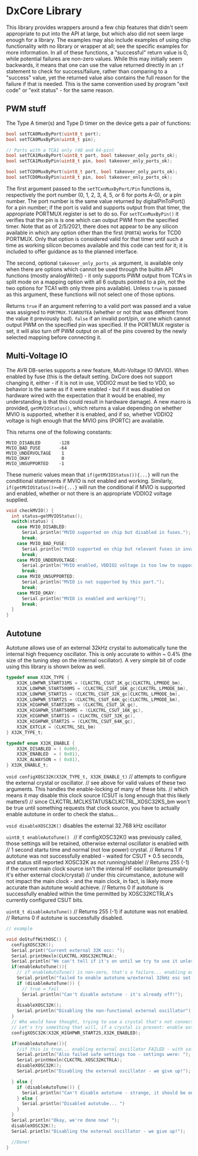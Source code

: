 # DxCore Library
This library provides wrappers around a few chip features that didn't seem appropriate to put into the API at large, but which also did not seem large enough for a library. The examples may also include examples of using chip functionality with no library or wrapper at all; see the specific examples for more information. In all of these functions, a "successful" return value is 0, while potential failures are non-zero values. While this may initially seem backwards, it means that one can use the value returned directly in an `if` statement to check for success/failure, rather than comparing to a "success" value, yet the returned value also contains the full reason for the failure if that is needed. This is the same convention used by program "exit code" or "exit status" - for the same reason.

## PWM stuff
The Type A timer(s) and Type D timer on the device gets a pair of functions:
```c++
bool setTCA0MuxByPort(uint8_t port);
bool setTCA0MuxByPin(uint8_t pin);

// Parts with a TCA1 only (48 and 64-pin)
bool setTCA1MuxByPort(uint8_t port, bool takeover_only_ports_ok);
bool setTCA1MuxByPin(uint8_t pin, bool takeover_only_ports_ok);

bool setTCD0MuxByPort(uint8_t port, bool takeover_only_ports_ok);
bool setTCD0MuxByPin(uint8_t pin, bool takeover_only_ports_ok);

```
The first argument passed to the `setTCxnMuxByPort/Pin` functions is, respectively the port number (0, 1, 2, 3, 4, 5, or 6 for ports A-G), or a pin number. The port number is the same value returned by digitalPinToPort() for a pin number; if the port is valid and supports output from that timer, the appropriate PORTMUX register is set to do so. For `setTCxnMuxByPin()` it verifies that the pin is is one which can output PWM from the specified timer. Note that as of 2/5/2021, there does not appear to be any silicon available in which any option other than the first (`PORTA`) works for TCD0 PORTMUX. Only that option is considered valid for that timer until such a time as working silicon becomes available and this code can test for it; it is included to offer guidance as to the planned interface.

The second, optional `takeover_only_ports_ok` argument, is available only when there are options which cannot be used through the builtin API functions (mostly analogWrite() - it only supports PWM output from TCA's in split mode on a mapping option with all 6 outputs pointed to a pin, not the two options for TCA1 with only three pins available). Unless `true` is passed as this argument, these functions will not select one of those options.

Returns `true` if an argument referring to a valid port was passed and a value was assigned to `PORTMUX.TCAROUTEA` (whether or not that was different from the value it previously had). `false` if an invalid port/pin, or one which cannot output PWM on the specified pin was specified. If the PORTMUX register is set, it will also turn off PWM output on all of the pins covered by the newly selected mapping before connecting it.



## Multi-Voltage IO
The AVR DB-series supports a new feature, Multi-Voltage IO (MVIO). When enabled by fuse (this is the default setting. DxCore does not support changing it, either - if it is not in use, VDDIO2 must be tied to VDD, so behavior is the same as if it were enabled - but if it was disabled on hardware wired with the expectation that it would be enabled, my understanding is that this could result in hardware damage). A new macro is provided, `getMVIOStatus()`, which returns a value depending on whether MVIO is supported, whether it is enabled, and if so, whether VDDIO2 voltage is high enough that the MVIO pins (PORTC) are available.

This returns one of the following constants:
```
MVIO_DISABLED       -128
MVIO_BAD_FUSE       -64
MVIO_UNDERVOLTAGE    1
MVIO_OKAY            0
MVIO_UNSUPPORTED    -1
```

These numeric values mean that `if(getMVIOStatus()){...}` will run the conditional statements if MVIO is not enabled and working. Similarly, `if(getMVIOStatus()>=0){...}` will run the conditional if MVIO is supported and enabled, whether or not there is an appropriate VDDIO2 voltage supplied.

```c
void checkMVIO() {
  int status=getMVIOStatus();
  switch(status) {
    case MVIO_DISABLED:
      Serial.println("MVIO supported on chip but disabled in fuses.");
      break;
    case MVIO_BAD_FUSE:
      Serial.println("MVIO supported on chip but relevant fuses in invalid state.");
      break;
    case MVIO_UNDERVOLTAGE:
      Serial.println("MVIO enabled, VDDIO2 voltage is too low to support MVIO.");
      break;
    case MVIO_UNSUPPORTED:
      Serial.println("MVIO is not supported by this part.");
      break;
    case MVIO_OKAY:
      Serial.println("MVIO is enabled and working!");
      break;
  }
}

```

## Autotune
Autotune allows use of an external 32kHz crystal to automatically tune the internal high frequency oscillator. This is only accurate to within ~ 0.4% (the size of the tuning step on the internal oscillator). A very simple bit of code using this library is shown below as well.


```c
typedef enum X32K_TYPE {
    X32K_LOWPWR_START31MS = (CLKCTRL_CSUT_1K_gc|CLKCTRL_LPMODE_bm),
    X32K_LOWPWR_START500MS = (CLKCTRL_CSUT_16K_gc|CLKCTRL_LPMODE_bm),
    X32K_LOWPWR_START1S = (CLKCTRL_CSUT_32K_gc|CLKCTRL_LPMODE_bm),
    X32K_LOWPWR_START2S = (CLKCTRL_CSUT_64K_gc|CLKCTRL_LPMODE_bm),
    X32K_HIGHPWR_START31MS = (CLKCTRL_CSUT_1K_gc),
    X32K_HIGHPWR_START500MS = (CLKCTRL_CSUT_16K_gc),
    X32K_HIGHPWR_START1S = (CLKCTRL_CSUT_32K_gc),
    X32K_HIGHPWR_START2S = (CLKCTRL_CSUT_64K_gc),
    X32K_EXTCLK = (CLKCTRL_SEL_bm)
} X32K_TYPE_t;

typedef enum X32K_ENABLE {
    X32K_DISABLED = ( 0x00),
    X32K_ENABLED  = ( 0x01),
    X32K_ALWAYSON = ( 0x81),
} X32K_ENABLE_t;
```

`void configXOSC32K(X32K_TYPE_t, X32K_ENABLE_t)`
// attempts to configure the external crystal or oscillator.
// see above for valid values of these two arguments. This handles the enable-locking of many of these bits.
// which means it may disable this clock source (CSUT is long enough that this likely matters!)
// since CLKCTRL.MCLKSTATUS&CLKCTRL_XOSC32KS_bm won't be true until something requests that clock source, you have to actually enable autotune in order to check the status...

`void disableXOSC32K()`
disables the external 32.768 kHz oscillator

`uint8_t enableAutoTune() `
// if configXOSC32K() was previously called, those settings will be retained, otherwise external oscillator is enabled with
// 1 second startu time and normal (not low power) crystal.
// Returns 1 if autotune was not successfully enabled - waited for CSUT + 0.5 seconds, and status still reported XOSC32K as not running/stable!
// Returns 255 (-1) if the current main clock source isn't the internal HF oscillator (presumably it's either external clock/crystal)
// under this circumstance, autotune will not impact the main clock - and the main clock, in fact, is likely more accurate than autotune would achieve.
// Returns 0 if autotune is successfully enabled within the time permitted by XOSC32KCTRLA's currently configured CSUT bits.

`uint8_t disableAutoTune()`
// Returns 255 (-1) if autotune was not enabled.
// Returns 0 if autotune is successfully disabled.


```c
// example

void doStuffWithOSC() {
  configXOSC32K();
  Serial.print("Current external 32K osc: ");
  Serial.printHexln(CLKCTRL.XOSC32KCTRLA);
  Serial.println("We can't tell if it's on until we try to use it unless using a Rev. A5 or later AVR128DB - so we won't mess with that mess!")
  if(enableAutoTune()){
    // if enableAutoTune() is non-zero, that's a failure... enabling external oscillator FAILED - unsurprising, since hardly anyone uses a 32 kHz CLOCK, which is what we tried...
    Serial.println("failed to enable autotune w/external 32kHz osc set to CLOCK");
    if (disableAutoTune()) {
      // true = fail
      Serial.println("Can't disable autotune - it's already off!");
    }
    disableXOSC32K();
    Serial.println("Disabling the non-functional external oscillator");
  }
  // Who would have thought, trying to use a crystal that's not connected wouldn't work?
  // Let's try something that will, if a crystal is present: enable external crystal, with the safest settings
  configXOSC32K(X32K_HIGHPWR_START2S,X32K_ENABLED);

  if(enableAutoTune()){
    //if this is true... enabling external oscillator FAILED - with safe settings this time
    Serial.println("Also failed safe settings too - settings were: ");
    Serial.printHexln(CLKCTRL.XOSC32KCTRLA);
    disableXOSC32K();
    Serial.println("Disabling the external oscillator - we give up!");

  } else {
    if (disableAutoTune()) {
      Serial.println("Can't disable autotune - strange, it should be on! ");
    } else {
      Serial.println("Disabled autotube... ")
    }
  }
  Serial.println("Okay, we're done now! ");
  disableXOSC32K();
  Serial.println("Disabling the external oscillator - we give up!");

  //Done!
}


```
